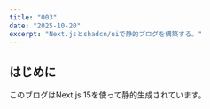 ```yaml
---
title: "003"
date: "2025-10-20"
excerpt: "Next.jsとshadcn/uiで静的ブログを構築する。"
---
```


## はじめに
このブログはNext.js 15を使って静的生成されています。
